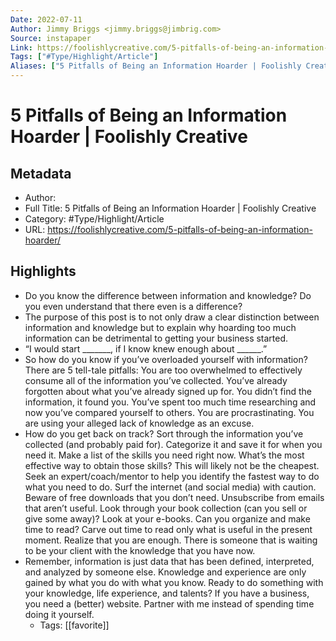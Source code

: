 ```yaml
---
Date: 2022-07-11
Author: Jimmy Briggs <jimmy.briggs@jimbrig.com>
Source: instapaper
Link: https://foolishlycreative.com/5-pitfalls-of-being-an-information-hoarder/
Tags: ["#Type/Highlight/Article"]
Aliases: ["5 Pitfalls of Being an Information Hoarder | Foolishly Creative", "5 Pitfalls of Being an Information Hoarder | Foolishly Creative"]
---
```

# 5 Pitfalls of Being an Information Hoarder | Foolishly Creative

## Metadata
- Author: 
- Full Title: 5 Pitfalls of Being an Information Hoarder | Foolishly Creative
- Category: #Type/Highlight/Article
- URL: https://foolishlycreative.com/5-pitfalls-of-being-an-information-hoarder/

## Highlights
- Do you know the difference between information and knowledge? Do you even understand that there even is a difference?
- The purpose of this post is to not only draw a clear distinction between information and knowledge but to explain why hoarding too much information can be detrimental to getting your business started.
- “I would start _______, if I know knew enough about ______.”
- So how do you know if you’ve overloaded yourself with information? There are 5 tell-tale pitfalls:
  You are too overwhelmed to effectively consume all of the information you’ve collected.
  You’ve already forgotten about what you’ve already signed up for.
  You didn’t find the information, it found you.
  You’ve spent too much time researching and now you’ve compared yourself to others.
  You are procrastinating. You are using your alleged lack of knowledge as an excuse.
- How do you get back on track?
  Sort through the information you’ve collected (and probably paid for). Categorize it and save it for when you need it.
  Make a list of the skills you need right now. What’s the most effective way to obtain those skills? This will likely not be the cheapest.
  Seek an expert/coach/mentor to help you identify the fastest way to do what you need to do.
  Surf the internet (and social media) with caution. Beware of free downloads that you don’t need.
  Unsubscribe from emails that aren’t useful.
  Look through your book collection (can you sell or give some away)?
  Look at your e-books. Can you organize and make time to read? Carve out time to read only what is useful in the present moment.
  Realize that you are enough. There is someone that is waiting to be your client with the knowledge that you have now.
- Remember, information is just data that has been defined, interpreted, and analyzed by someone else. Knowledge and experience are only gained by what you do with what you know. Ready to do something with your knowledge, life experience, and talents? If you have a business, you need a (better) website. Partner with me instead of spending time doing it yourself.
    - Tags: [[favorite]] 
